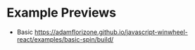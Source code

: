 # Example Previews
* Basic https://adamflorizone.github.io/javascript-winwheel-react/examples/basic-spin/build/
